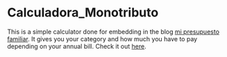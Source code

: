 # Calculadora_Monotributo
This is a simple calculator done for embedding in the blog [mi presupuesto familiar](https://www.presupuestofamiliar.com.ar/). It gives you your category and how much you have to pay depending on your annual bill.
Check it out [here](https://joaquinfeltes.github.io/Calculadora_Monotributo/).
